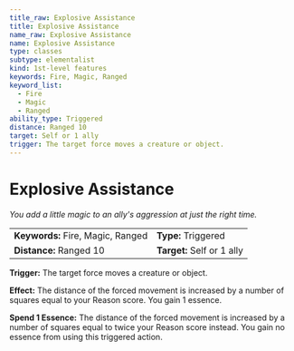 ```yaml
---
title_raw: Explosive Assistance
title: Explosive Assistance
name_raw: Explosive Assistance
name: Explosive Assistance
type: classes
subtype: elementalist
kind: 1st-level features
keywords: Fire, Magic, Ranged
keyword_list:
  - Fire
  - Magic
  - Ranged
ability_type: Triggered
distance: Ranged 10
target: Self or 1 ally
trigger: The target force moves a creature or object.
---
```


# Explosive Assistance

*You add a little magic to an ally's aggression at just the right time.*

|                                   |                            |
| :-------------------------------- | :------------------------- |
| **Keywords:** Fire, Magic, Ranged | **Type:** Triggered        |
| **Distance:** Ranged 10           | **Target:** Self or 1 ally |

**Trigger:** The target force moves a creature or object.

**Effect:** The distance of the forced movement is increased by a number of squares equal to your Reason score. You gain 1 essence.

**Spend 1 Essence:** The distance of the forced movement is increased by a number of squares equal to twice your Reason score instead. You gain no essence from using this triggered action.
